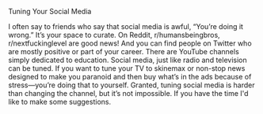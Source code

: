 Tuning Your Social Media

I often say to friends who say that social media is awful, “You’re doing it wrong.” It’s your space to curate. On Reddit, r/humansbeingbros, r/nextfuckinglevel are good news! And you can find people on Twitter who are mostly positive or part of your career. There are YouTube channels simply dedicated to education. Social media, just like radio and television can be tuned. If you want to tune your TV to skinemax or non-stop news designed to make you paranoid and then buy what’s in the ads because of stress—you’re doing that to yourself. Granted, tuning social media is harder than changing the channel, but it’s not impossible.
If you have the time I'd like to make some suggestions.